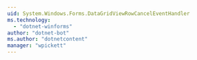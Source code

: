 ```yaml
---
uid: System.Windows.Forms.DataGridViewRowCancelEventHandler
ms.technology: 
  - "dotnet-winforms"
author: "dotnet-bot"
ms.author: "dotnetcontent"
manager: "wpickett"
---
```

